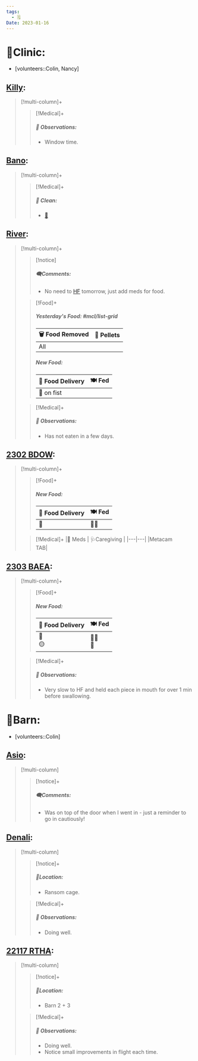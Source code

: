```yaml
---
tags:
  - 🗒️
Date: 2023-01-16
---
```


# 🏥Clinic:
- [volunteers::Colin, Nancy]

## [Killy](../RARE%20Birds/Ed%20Birds/Killy.md):
> [!multi-column]+
>
>> [!Medical]+
>> ##### 🔭 Observations:
>> - Window time.

## [Bano](../RARE%20Birds/Ed%20Birds/Bano.md):
> [!multi-column]+
>
>> [!Medical]+
>>##### 🫧 Clean:
>> - [🧽](../Admin/Codes/Scrubbed%20cage.md)

## [River](../RARE%20Birds/Ed%20Birds/River.md):
> [!multi-column]+
>
>> [!notice]
>> ##### 🗨️Comments:
>> - No need to [HF](../Admin/Codes/Handfed.md) tomorrow, just add meds for food.
>
>> [!Food]+
>> ##### Yesterday's Food: #mcl/list-grid
>> |🗑️ Food Removed| 💩 Pellets
>> |---|---|
>>|All|
>>
>> ##### New Food:
>> |🚚 Food Delivery| 🍽️ Fed|
>> |---|---|
>>|🫱 on fist|
>
>> [!Medical]+
>> ##### 🔭 Observations:
>> - Has not eaten in a few days.

## [2302 BDOW](../RARE%20Birds/2302%20BDOW.md):
> [!multi-column]+
>
>> [!Food]+
>> ##### New Food:
>> |🚚 Food Delivery| 🍽️ Fed|
>> |---|---|
>>|🫱|🐀🐀
>
>> [!Medical]+
>> |💊 Meds | 🩺Caregiving |
>> |---|---|
>> |Metacam<br>TAB|

## [2303 BAEA](../RARE%20Birds/2303%20BAEA.md):
> [!multi-column]+
>
>> [!Food]+
>> ##### New Food:
>> |🚚 Food Delivery| 🍽️ Fed|
>> |---|---|
>>|🫱<br>🟡|🐀🐀<br>🐀
>
>> [!Medical]+
>> ##### 🔭 Observations:
>> - Very slow to HF and held each piece in mouth for over 1 min before swallowing. 

# 🏡Barn:
- [volunteers::Colin]

## [Asio](../RARE%20Birds/Ed%20Birds/Asio.md):
> [!multi-column]
>
>> [!notice]+
>> ##### 🗨️Comments:
>> - Was on top of the door when I went in - just a reminder to go in cautiously!

## [Denali](../RARE%20Birds/Ed%20Birds/Denali.md):
> [!multi-column]
>
>> [!notice]+
>> ##### 📍Location:
>>- Ransom cage.
>
>> [!Medical]+
>> ##### 🔭 Observations:
>> - Doing well.

## [22117 RTHA](../RARE%20Birds/22117%20RTHA.md):
> [!multi-column]
>
>> [!notice]+
>> ##### 📍Location:
>>- Barn 2 + 3
>>
>
>> [!Medical]+
>> ##### 🔭 Observations:
>> - Doing well.
>> - Notice small improvements in flight each time.

